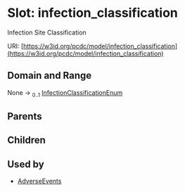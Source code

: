 
# Slot: infection_classification


Infection Site Classification

URI: [https://w3id.org/pcdc/model/infection_classification](https://w3id.org/pcdc/model/infection_classification)


## Domain and Range

None &#8594;  <sub>0..1</sub> [InfectionClassificationEnum](InfectionClassificationEnum.md)

## Parents


## Children


## Used by

 * [AdverseEvents](AdverseEvents.md)
